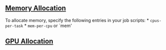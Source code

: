 ## [Memory Allocation](https://help.rc.ufl.edu/doc/Account_and_QOS_limits_under_SLURM)
To allocate memory, specify the following entries in your job scripts:
    * `cpus-per-task`
    * `mem-per-cpu` or `mem'


## [GPU Allocation](https://help.rc.ufl.edu/doc/GPU_Access)
